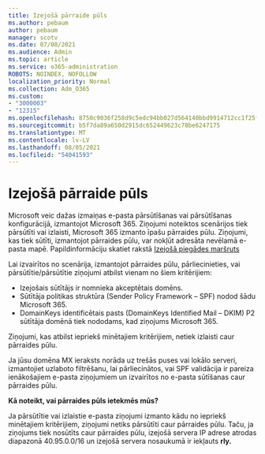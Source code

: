 ```yaml
---
title: Izejošā pārraide pūls
ms.author: pebaum
author: pebaum
manager: scotv
ms.date: 07/08/2021
ms.audience: Admin
ms.topic: article
ms.service: o365-administration
ROBOTS: NOINDEX, NOFOLLOW
localization_priority: Normal
ms.collection: Adm_O365
ms.custom:
- "3000003"
- "12315"
ms.openlocfilehash: 8750c9036f258d9c5edc94bb027d564140bbd9914712cc1f25ff3abc3f4b9468
ms.sourcegitcommit: b5f7da89a650d2915dc652449623c78be6247175
ms.translationtype: MT
ms.contentlocale: lv-LV
ms.lasthandoff: 08/05/2021
ms.locfileid: "54041593"
---
```

# <a name="outbound-relay-pool"></a>Izejošā pārraide pūls

Microsoft veic dažas izmaiņas e-pasta pārsūtīšanas vai pārsūtīšanas konfigurācijā, izmantojot Microsoft 365. Ziņojumi noteiktos scenārijos tiek pārsūtīti vai izlaisti, Microsoft 365 izmanto īpašu pārraides pūlu. Ziņojumi, kas tiek sūtīti, izmantojot pārraides pūlu, var nokļūt adresāta nevēlamā e-pasta mapē. Papildinformāciju skatiet rakstā [Izejošā piegādes maršruts](/microsoft-365/security/office-365-security/high-risk-delivery-pool-for-outbound-messages#relay-pool)

Lai izvairītos no scenārija, izmantojot pārraides pūlu, pārliecinieties, vai pārsūtītie/pārsūtītie ziņojumi atbilst vienam no šiem kritērijiem:

- Izejošais sūtītājs ir nomnieka akceptētais domēns.
- Sūtītāja politikas struktūra (Sender Policy Framework – SPF) nodod šādu Microsoft 365.
- DomainKeys identificētais pasts (DomainKeys Identified Mail – DKIM) P2 sūtītāja domēnā tiek nododams, kad ziņojums Microsoft 365.
 
Ziņojumi, kas atbilst iepriekš minētajiem kritērijiem, netiek izlaisti caur pārraides pūlu.

Ja jūsu domēna MX ieraksts norāda uz trešās puses vai lokālo serveri, izmantojiet uzlaboto filtrēšanu, lai pārliecinātos, vai SPF validācija ir pareiza ienākošajiem e-pasta ziņojumiem un izvairītos no e-pasta sūtīšanas caur pārraides pūlu.

**Kā noteikt, vai pārraides pūls ietekmēs mūs?**

Ja pārsūtītie vai izlaistie e-pasta ziņojumi izmanto kādu no iepriekš minētajiem kritērijiem, ziņojumi netiks pārsūtīti caur pārraides pūlu. Taču, ja ziņojums tiek nosūtīts caur pārraides pūlu, izejošā servera IP adrese atrodas diapazonā 40.95.0.0/16 un izejošā servera nosaukumā ir iekļauts **rly.**

